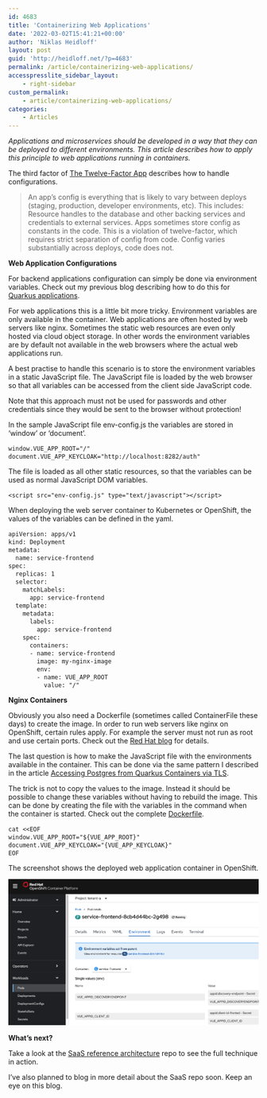 ```yaml
---
id: 4683
title: 'Containerizing Web Applications'
date: '2022-03-02T15:41:21+00:00'
author: 'Niklas Heidloff'
layout: post
guid: 'http://heidloff.net/?p=4683'
permalink: /article/containerizing-web-applications/
accesspresslite_sidebar_layout:
    - right-sidebar
custom_permalink:
    - article/containerizing-web-applications/
categories:
    - Articles
---
```


*Applications and microservices should be developed in a way that they can be deployed to different environments. This article describes how to apply this principle to web applications running in containers.*

The third factor of [The Twelve-Factor App](https://12factor.net/config) describes how to handle configurations.

> An app’s config is everything that is likely to vary between deploys (staging, production, developer environments, etc). This includes: Resource handles to the database and other backing services and credentials to external services. Apps sometimes store config as constants in the code. This is a violation of twelve-factor, which requires strict separation of config from code. Config varies substantially across deploys, code does not.

**Web Application Configurations**

For backend applications configuration can simply be done via environment variables. Check out my previous blog describing how to do this for [Quarkus applications](http://heidloff.net/article/containerizing-quarkus-applications/).

For web applications this is a little bit more tricky. Environment variables are only available in the container. Web applications are often hosted by web servers like nginx. Sometimes the static web resources are even only hosted via cloud object storage. In other words the environment variables are by default not available in the web browsers where the actual web applications run.

A best practise to handle this scenario is to store the environment variables in a static JavaScript file. The JavaScript file is loaded by the web browser so that all variables can be accessed from the client side JavaScript code.

Note that this approach must not be used for passwords and other credentials since they would be sent to the browser without protection!

In the sample JavaScript file env-config.js the variables are stored in ‘window’ or ‘document’.

```
window.VUE_APP_ROOT="/"
document.VUE_APP_KEYCLOAK="http://localhost:8282/auth"
```

The file is loaded as all other static resources, so that the variables can be used as normal JavaScript DOM variables.

```
<script src="env-config.js" type="text/javascript"></script>
```

When deploying the web server container to Kubernetes or OpenShift, the values of the variables can be defined in the yaml.

```
apiVersion: apps/v1
kind: Deployment
metadata:
  name: service-frontend
spec:
  replicas: 1
  selector:
    matchLabels:
      app: service-frontend
  template:
    metadata:
      labels:
        app: service-frontend
    spec:
      containers:
      - name: service-frontend
        image: my-nginx-image
        env:
        - name: VUE_APP_ROOT
          value: "/" 
```

**Nginx Containers**

Obviously you also need a Dockerfile (sometimes called ContainerFile these days) to create the image. In order to run web servers like nginx on OpenShift, certain rules apply. For example the server must not run as root and use certain ports. Check out the [Red Hat blog](https://cloud.redhat.com/blog/deploy-vuejs-applications-on-openshift) for details.

The last question is how to make the JavaScript file with the environments available in the container. This can be done via the same pattern I described in the article [Accessing Postgres from Quarkus Containers via TLS](http://heidloff.net/article/accessing-postgres-from-quarkus-containers-via-tls/).

The trick is not to copy the values to the image. Instead it should be possible to change these variables without having to rebuild the image. This can be done by creating the file with the variables in the command when the container is started. Check out the complete [Dockerfile](https://github.com/IBM/multi-tenancy-frontend/blob/main/Dockerfile).

```
cat <<EOF
window.VUE_APP_ROOT="${VUE_APP_ROOT}"
document.VUE_APP_KEYCLOAK="{VUE_APP_KEYCLOAK}"
EOF
```

The screenshot shows the deployed web application container in OpenShift.

![image](/assets/img/2022/02/web-apps-config.png)

**What’s next?**

Take a look at the [SaaS reference architecture](https://github.com/IBM/multi-tenancy) repo to see the full technique in action.

I’ve also planned to blog in more detail about the SaaS repo soon. Keep an eye on this blog.